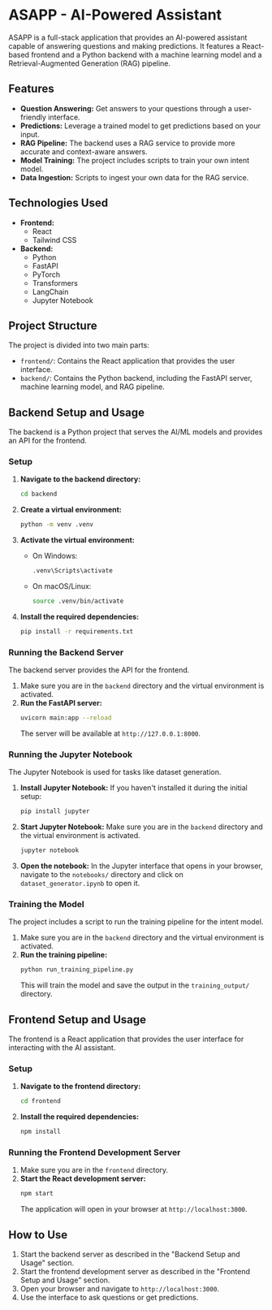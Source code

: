 # ASAPP - AI-Powered Assistant

ASAPP is a full-stack application that provides an AI-powered assistant capable of answering questions and making predictions. It features a React-based frontend and a Python backend with a machine learning model and a Retrieval-Augmented Generation (RAG) pipeline.

## Features

*   **Question Answering:** Get answers to your questions through a user-friendly interface.
*   **Predictions:** Leverage a trained model to get predictions based on your input.
*   **RAG Pipeline:** The backend uses a RAG service to provide more accurate and context-aware answers.
*   **Model Training:** The project includes scripts to train your own intent model.
*   **Data Ingestion:** Scripts to ingest your own data for the RAG service.

## Technologies Used

*   **Frontend:**
    *   React
    *   Tailwind CSS
*   **Backend:**
    *   Python
    *   FastAPI
    *   PyTorch
    *   Transformers
    *   LangChain
    *   Jupyter Notebook

## Project Structure

The project is divided into two main parts:

*   `frontend/`: Contains the React application that provides the user interface.
*   `backend/`: Contains the Python backend, including the FastAPI server, machine learning model, and RAG pipeline.

## Backend Setup and Usage

The backend is a Python project that serves the AI/ML models and provides an API for the frontend.

### Setup

1.  **Navigate to the backend directory:**
    ```bash
    cd backend
    ```

2.  **Create a virtual environment:**
    ```bash
    python -m venv .venv
    ```

3.  **Activate the virtual environment:**
    *   On Windows:
        ```bash
        .venv\Scripts\activate
        ```
    *   On macOS/Linux:
        ```bash
        source .venv/bin/activate
        ```

4.  **Install the required dependencies:**
    ```bash
    pip install -r requirements.txt
    ```

### Running the Backend Server

The backend server provides the API for the frontend.

1.  Make sure you are in the `backend` directory and the virtual environment is activated.
2.  **Run the FastAPI server:**
    ```bash
    uvicorn main:app --reload
    ```
    The server will be available at `http://127.0.0.1:8000`.

### Running the Jupyter Notebook

The Jupyter Notebook is used for tasks like dataset generation.

1.  **Install Jupyter Notebook:**
    If you haven't installed it during the initial setup:
    ```bash
    pip install jupyter
    ```

2.  **Start Jupyter Notebook:**
    Make sure you are in the `backend` directory and the virtual environment is activated.
    ```bash
    jupyter notebook
    ```

3.  **Open the notebook:**
    In the Jupyter interface that opens in your browser, navigate to the `notebooks/` directory and click on `dataset_generator.ipynb` to open it.

### Training the Model

The project includes a script to run the training pipeline for the intent model.

1.  Make sure you are in the `backend` directory and the virtual environment is activated.
2.  **Run the training pipeline:**
    ```bash
    python run_training_pipeline.py
    ```
    This will train the model and save the output in the `training_output/` directory.

## Frontend Setup and Usage

The frontend is a React application that provides the user interface for interacting with the AI assistant.

### Setup

1.  **Navigate to the frontend directory:**
    ```bash
    cd frontend
    ```

2.  **Install the required dependencies:**
    ```bash
    npm install
    ```

### Running the Frontend Development Server

1.  Make sure you are in the `frontend` directory.
2.  **Start the React development server:**
    ```bash
    npm start
    ```
    The application will open in your browser at `http://localhost:3000`.

## How to Use

1.  Start the backend server as described in the "Backend Setup and Usage" section.
2.  Start the frontend development server as described in the "Frontend Setup and Usage" section.
3.  Open your browser and navigate to `http://localhost:3000`.
4.  Use the interface to ask questions or get predictions.